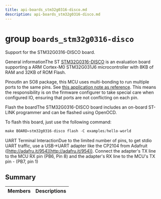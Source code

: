 ```yaml
---
title: api-boards_stm32g0316-disco.md
description: api-boards_stm32g0316-disco.md
---
```

# group `boards_stm32g0316-disco` 

Support for the STM32G0316-DISCO board.

General informationThe ST [STM32G0316-DISCO](https://www.st.com/en/evaluation-tools/stm32g0316-disco.html) is an evaluation board supporting a ARM Cortex-M0 STM32G031J6 microcontroller with 8KB of RAM and 32KB of ROM Flash.

PinoutIn an SO8 package, this MCU uses multi-bonding to run multiple ports to the same pins. See [this application note as reference](https://www.st.com/resource/en/application_note/dm00443870-getting-started-with-stm32g0-series-hardware-development-stmicroelectronics.pdf). This means the responsibility is on the firmware configurer to take special care when configured IO, ensuring that ports are not conflicting on each pin.

Flash the boardThe STM32G0316-DISCO board includes an on-board ST-LINK programmer and can be flashed using OpenOCD.

To flash this board, just use the following command:

```cpp
make BOARD=stm32g0316-disco flash -C examples/hello-world
```

UART Terminal InteractionDue to the limited number of pins, to get stdio UART traffic, use a USB->UART adapter like the CP2104 from Adafruit ([http://adafru.it/954](http://adafru.it/954)). Connect the adapter's TX line to the MCU RX pin (PB6, Pin 8) and the adapter's RX line to the MCU's TX pin - (PB7, pin 1)

## Summary

 Members                        | Descriptions                                
--------------------------------|---------------------------------------------

